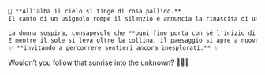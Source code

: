 ```markdown
🌅 **All'alba il cielo si tinge di rosa pallido.**  
Il canto di un usignolo rompe il silenzio e annuncia la rinascita di un nuovo giorno.

La donna sospira, consapevole che **ogni fine porta con sé l'inizio di un nuovo viaggio**.  
E mentre il sole si leva oltre la collina, il paesaggio si apre a nuove prospettive,  
✨ **invitando a percorrere sentieri ancora inesplorati.** ✨
```

Wouldn’t you follow that sunrise into the unknown? 🚶‍♀️🌄